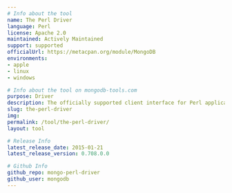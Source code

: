 ```yaml
---
# Info about the tool
name: The Perl Driver
language: Perl
license: Apache 2.0
maintained: Actively Maintained
support: supported
officialUrl: https://metacpan.org/module/MongoDB
environments:
- apple
- linux
- windows

# Info about the tool on mongodb-tools.com
purpose: Driver
description: The officially supported client interface for Perl applications.
slug: the-perl-driver
img: 
permalink: /tool/the-perl-driver/
layout: tool

# Release Info
latest_release_date: 2015-01-21
latest_release_version: 0.708.0.0

# Github Info
github_repo: mongo-perl-driver
github_user: mongodb
---
```


